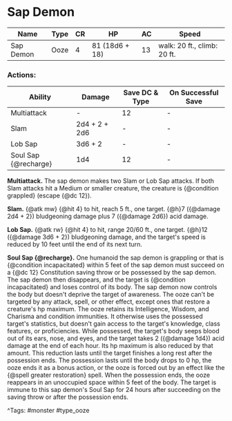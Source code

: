 # Sap Demon

| Name | Type | CR | HP | AC | Speed |
|------|------|----|----|----|-------|
| Sap Demon | Ooze | 4 | 81 (18d6 + 18) | 13 | walk: 20 ft., climb: 20 ft. |

### Actions:

| Ability | Damage | Save DC & Type | On Successful Save |
|---------|--------|----------------|--------------------|
| Multiattack | - | 12 | - |
| Slam | 2d4 + 2 + 2d6 | - | - |
| Lob Sap | 3d6 + 2 | - | - |
| Soul Sap {@recharge} | 1d4 | 12 | - |


**Multiattack.** The sap demon makes two Slam or Lob Sap attacks. If both Slam attacks hit a Medium or smaller creature, the creature is {@condition grappled} (escape {@dc 12}).

**Slam.** {@atk mw} {@hit 4} to hit, reach 5 ft., one target. {@h}7 ({@damage 2d4 + 2}) bludgeoning damage plus 7 ({@damage 2d6}) acid damage.

**Lob Sap.** {@atk rw} {@hit 4} to hit, range 20/60 ft., one target. {@h}12 ({@damage 3d6 + 2}) bludgeoning damage, and the target's speed is reduced by 10 feet until the end of its next turn.

**Soul Sap {@recharge}.** One humanoid the sap demon is grappling or that is {@condition incapacitated} within 5 feet of the sap demon must succeed on a {@dc 12} Constitution saving throw or be possessed by the sap demon. The sap demon then disappears, and the target is {@condition incapacitated} and loses control of its body. The sap demon now controls the body but doesn't deprive the target of awareness. The ooze can't be targeted by any attack, spell, or other effect, except ones that restore a creature's hp maximum. The ooze retains its Intelligence, Wisdom, and Charisma and condition immunities. It otherwise uses the possessed target's statistics, but doesn't gain access to the target's knowledge, class features, or proficiencies. While possessed, the target's body seeps blood out of its ears, nose, and eyes, and the target takes 2 ({@damage 1d4}) acid damage at the end of each hour. Its hp maximum is also reduced by that amount. This reduction lasts until the target finishes a long rest after the possession ends. The possession lasts until the body drops to 0 hp, the ooze ends it as a bonus action, or the ooze is forced out by an effect like the {@spell greater restoration} spell. When the possession ends, the ooze reappears in an unoccupied space within 5 feet of the body. The target is immune to this sap demon's Soul Sap for 24 hours after succeeding on the saving throw or after the possession ends.

^Tags: #monster #type_ooze